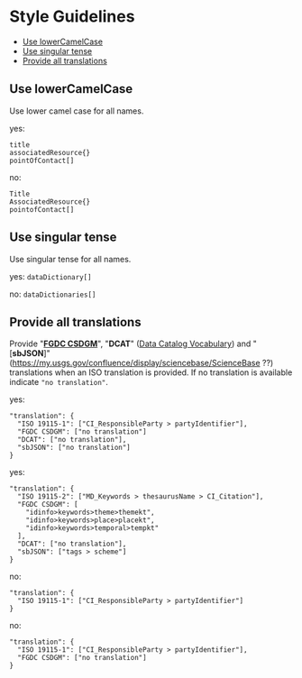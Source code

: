 # Style Guidelines
  - [Use lowerCamelCase](#use-lowercamelcase)
  - [Use singular tense](#use-singular-tense)
  - [Provide all translations](#provide-all-translations)

## Use lowerCamelCase
Use lower camel case for all names.

yes:
```
title
associatedResource{}
pointOfContact[]
```

no:
```
Title
AssociatedResource{}
pointofContact[]
```

## Use singular tense
Use singular tense for all names.

yes: `dataDictionary[]`

no: `dataDictionaries[]`

## Provide all translations

Provide "[__FGDC CSDGM__](https://www.fgdc.gov/metadata/csdgm-standard)", "__DCAT__" ([Data Catalog Vocabulary](https://www.w3.org/TR/vocab-dcat-2/)) and "[__sbJSON__]" (https://my.usgs.gov/confluence/display/sciencebase/ScienceBase ??) translations when an ISO translation is provided. If no translation is available indicate ```"no translation"```.

yes:
```
"translation": {
  "ISO 19115-1": ["CI_ResponsibleParty > partyIdentifier"],
  "FGDC CSDGM": ["no translation"]
  "DCAT": ["no translation"],
  "sbJSON": ["no translation"]
}
```

yes:
```
"translation": {
  "ISO 19115-2": ["MD_Keywords > thesaurusName > CI_Citation"],
  "FGDC CSDGM": [
    "idinfo>keywords>theme>themekt",
    "idinfo>keywords>place>placekt",
    "idinfo>keywords>temporal>tempkt"
  ],
  "DCAT": ["no translation"],
  "sbJSON": ["tags > scheme"]
}
```

no:
```
"translation": {
  "ISO 19115-1": ["CI_ResponsibleParty > partyIdentifier"]
}
```

no:
```
"translation": {
  "ISO 19115-1": ["CI_ResponsibleParty > partyIdentifier"],
  "FGDC CSDGM": ["no translation"]
}
```


